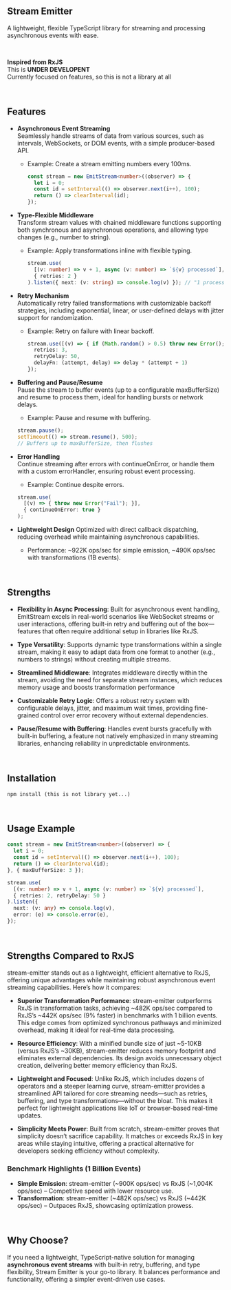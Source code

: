 ## Stream Emitter

A lightweight, flexible TypeScript library for streaming and processing asynchronous events with ease.

<br>

**Inspired from RxJS**    
This is **UNDER DEVELOPENT**  
Currently focused on features, so this is not a library at all  


<br>

## Features

- **Asynchronous Event Streaming**  
  Seamlessly handle streams of data from various sources, such as intervals, WebSockets, or DOM events, with a simple producer-based API.
  - Example: Create a stream emitting numbers every 100ms.
    ```typescript
    const stream = new EmitStream<number>((observer) => {
      let i = 0;
      const id = setInterval(() => observer.next(i++), 100);
      return () => clearInterval(id);
    });
    ```

- **Type-Flexible Middleware**  
  Transform stream values with chained middleware functions supporting both synchronous and asynchronous operations, and allowing type changes (e.g., number to string).
  - Example: Apply transformations inline with flexible typing.
    ```typescript
    stream.use(
      [(v: number) => v + 1, async (v: number) => `${v} processed`],
      { retries: 2 }
    ).listen({ next: (v: string) => console.log(v) }); // "1 processed", "2 processed", ...
    ```

- **Retry Mechanism**  
  Automatically retry failed transformations with customizable backoff strategies, including exponential, linear, or user-defined delays  with jitter support for randomization.  
  - Example: Retry on failure with linear backoff.
    ```typescript
    stream.use([(v) => { if (Math.random() > 0.5) throw new Error(); return v; }], {
      retries: 3,
      retryDelay: 50,
      delayFn: (attempt, delay) => delay * (attempt + 1)
    });
    ```

- **Buffering and Pause/Resume**  
  Pause the stream to buffer events (up to a configurable maxBufferSize) and resume to process them, ideal for handling bursts or network delays.
  - Example: Pause and resume with buffering.
  ```typescript
  stream.pause();
  setTimeout(() => stream.resume(), 500); 
  // Buffers up to maxBufferSize, then flushes
  ```

- **Error Handling**  
  Continue streaming after errors with continueOnError, or handle them with a custom errorHandler, ensuring robust event processing.
  - Example: Continue despite errors.
  ```typescript
  stream.use(
    [(v) => { throw new Error("Fail"); }], 
    { continueOnError: true }
  );
  ```

- **Lightweight Design**
  Optimized with direct callback dispatching, reducing overhead while maintaining asynchronous capabilities.
  - Performance: ~922K ops/sec for simple emission, ~490K ops/sec with transformations (1B events).

<br>

## Strengths
- **Flexibility in Async Processing**: Built for asynchronous event handling, EmitStream excels in real-world scenarios like WebSocket streams or user interactions, offering built-in retry and buffering out of the box—features that often require additional setup in libraries like RxJS.

- **Type Versatility**: Supports dynamic type transformations within a single stream, making it easy to adapt data from one format to another (e.g., numbers to strings) without creating multiple streams.

- **Streamlined Middleware**: Integrates middleware directly within the stream, avoiding the need for separate stream instances, which reduces memory usage and boosts transformation performance

- **Customizable Retry Logic**: Offers a robust retry system with configurable delays, jitter, and maximum wait times, providing fine-grained control over error recovery without external dependencies.

- **Pause/Resume with Buffering**: Handles event bursts gracefully with built-in buffering, a feature not natively emphasized in many streaming libraries, enhancing reliability in unpredictable environments.

<br>

## Installation
```
npm install (this is not library yet...)
```

<br>

## Usage Example
```typescript
const stream = new EmitStream<number>((observer) => {
  let i = 0;
  const id = setInterval(() => observer.next(i++), 100);
  return () => clearInterval(id);
}, { maxBufferSize: 3 });

stream.use(
  [(v: number) => v + 1, async (v: number) => `${v} processed`],
  { retries: 2, retryDelay: 50 }
).listen({
  next: (v: any) => console.log(v),
  error: (e) => console.error(e),
});
```

<br>

## Strengths Compared to RxJS

stream-emitter stands out as a lightweight, efficient alternative to RxJS, offering unique advantages while maintaining robust asynchronous event streaming capabilities. Here’s how it compares:

- **Superior Transformation Performance**: stream-emitter outperforms RxJS in transformation tasks, achieving ~482K ops/sec compared to RxJS’s ~442K ops/sec (9% faster) in benchmarks with 1 billion events. This edge comes from optimized synchronous pathways and minimized overhead, making it ideal for real-time data processing.

- **Resource Efficiency**: With a minified bundle size of just ~5-10KB (versus RxJS’s ~30KB), stream-emitter reduces memory footprint and eliminates external dependencies. Its design avoids unnecessary object creation, delivering better memory efficiency than RxJS.

- **Lightweight and Focused**: Unlike RxJS, which includes dozens of operators and a steeper learning curve, stream-emitter provides a streamlined API tailored for core streaming needs—such as retries, buffering, and type transformations—without the bloat. This makes it perfect for lightweight applications like IoT or browser-based real-time updates.

- **Simplicity Meets Power**: Built from scratch, stream-emitter proves that simplicity doesn’t sacrifice capability. It matches or exceeds RxJS in key areas while staying intuitive, offering a practical alternative for developers seeking efficiency without complexity.

### Benchmark Highlights (1 Billion Events)
- **Simple Emission**: stream-emitter (~900K ops/sec) vs RxJS (~1,004K ops/sec) – Competitive speed with lower resource use.
- **Transformation**: stream-emitter (~482K ops/sec) vs RxJS (~442K ops/sec) – Outpaces RxJS, showcasing optimization prowess.

<br>

## Why Choose?
If you need a lightweight, TypeScript-native solution for managing **asynchronous event streams** with built-in retry, buffering, and type flexibility, Stream Emitter is your go-to library. It balances performance and functionality, offering a simpler event-driven use cases.
